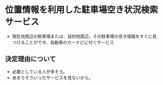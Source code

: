# 位置情報を利用した駐車場空き状況検索サービス
* 現在地周辺の駐車場または、目的地周辺。その駐車場の空き情報をすぐに見つけることができ、自動車のカーナビに付くサービス

## 決定理由について
* 必要としている人が多そう。
* あまりそういったサービスを見ないから。
